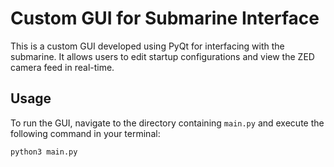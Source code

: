 # Custom GUI for Submarine Interface

This is a custom GUI developed using PyQt for interfacing with the submarine. It allows users to edit startup configurations and view the ZED camera feed in real-time.

## Usage

To run the GUI, navigate to the directory containing `main.py` and execute the following command in your terminal:
```
python3 main.py
```

